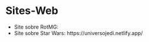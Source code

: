# Sites-Web

<ul> 
  <li> Site sobre RotMG: </li>
  <li>Site sobre Star Wars: https://universojedi.netlify.app/</li>
</ul>
